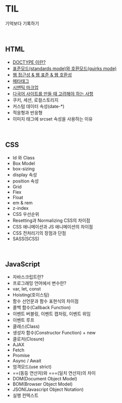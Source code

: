 # TIL

기억보다 기록하기

<br>

## HTML
- [DOCTYPE 이란?](html/doctype.md)
- [표준모드(standards mode)와 호환모드(quirks mode)](html/mode.md)
- [웹 접근성 & 웹 표준 & 웹 호환성](html/web.md)
- [메타태그](html/meta.md) 
- [시맨틱 마크업](html/semantic.md)
- [다국어 사이트를 만들 때 고려해야 하는 사항](html/language.md)
- 쿠키, 세션, 로컬스토리지
- 커스텀 데이터 속성(date-*)
- 적응형과 반응형
- 이미지 태그에 srcset 속성을 사용하는 이유

<br>

## CSS
- Id 와 Class
- Box Model
- box-sizing
- display 속성
- position 속성
- Grid
- Flex
- Float
- em & rem
- z-index
- CSS 우선순위
- Resetting과 Normalizing CSS의 차이점
- CSS 애니메이션과 JS 애니메이션의 차이점
- CSS 전처리기의 장점과 단점
- SASS(SCSS)

<br>

## JavaScript
- 자바스크립트란?
- 프로그래밍 언어에서 변수란?
- var, let, const
- Hoisting(호이스팅)
- 함수 선언문과 함수 표현식의 차이점
- 콜백 함수(Callback Function)
- 이벤트 버블링, 이벤트 캡처링, 이벤트 위임
- 이벤트 루프
- 클래스(Class)
- 생성자 함수(Constructor Function) + new
- 클로저(Closure)
- AJAX
- Fetch
- Promise
- Async / Await
- 엄격모드(use strict)
- ==(동등 연산자)와 ===(일치 연산자)의 차이
- DOM(Document Object Model)
- BOM(Browser Object Model)
- JSON(Javascript Object Notation)
- 실행 컨텍스트 